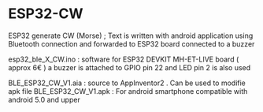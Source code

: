 # ESP32-CW
ESP32 generate CW (Morse) ; Text is written with android application  using Bluetooth connection and forwarded to ESP32 board connected to a buzzer

esp32_ble_X_CW.ino   : software for ESP32 DEVKIT MH-ET-LIVE board ( approx 6€ ) a buzzer is attached to GPIO pin 22 and LED pin 2 is also used

BLE_ESP32_CW_V1.aia : source to AppInventor2 . Can be used to modifie apk file
BLE_ESP32_CW_V1.apk : For android smartphone compatible with android 5.0 and upper
